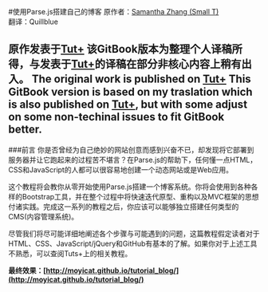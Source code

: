 #使用Parse.js搭建自己的博客
原作者：[Samantha Zhang (Small T)](http://samanthaz.me/)
<br/>
翻译：Quillblue

原作发表于[Tut+](http://www.tutsplus.com)
该GitBook版本为整理个人译稿所得，与发表于[Tut+](http://www.tutsplus.com)的译稿在部分非核心内容上稍有出入。
The original work is published on [Tut+](http://www.tutsplus.com)
This GitBook version is based on my traslation which is also published on [Tut+](http://www.tutsplus.com), but with some adjust on some non-techinal issues to fit GitBook better.
----------

###前言
你是否曾经为自己绝妙的网站创意而感到兴奋不已，却发现将它部署到服务器并让它跑起来的过程苦不堪言？在Parse.js的帮助下，任何懂一点HTML，CSS和JavaScript的人都可以很容易地创建一个动态网站或是Web应用。

这个教程将会教你从零开始使用Parse.js搭建一个博客系统。你将会使用到各种各样的Bootstrap工具，并在整个过程中将快速迭代原型、重构以及MVC框架的思想付诸实践。完成这一系列的教程之后，你应该可以能够独立搭建任何类型的CMS(内容管理系统)。

尽管我们将尽可能详细地阐述各个步骤与可能遇到的问题，这篇教程假定读者对于HTML、CSS、JavaScript/jQuery和GitHub有基本的了解。如果你对于上述工具不熟悉，可以查阅Tuts+上的相关教程。

**最终效果：[http://moyicat.github.io/tutorial_blog/](http://moyicat.github.io/tutorial_blog/)**
